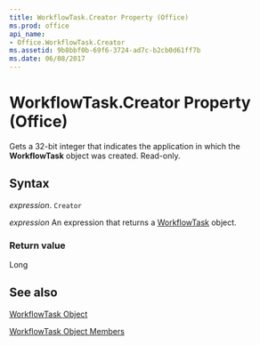 ```yaml
---
title: WorkflowTask.Creator Property (Office)
ms.prod: office
api_name:
- Office.WorkflowTask.Creator
ms.assetid: 9b8bbf0b-69f6-3724-ad7c-b2cb0d61ff7b
ms.date: 06/08/2017
---
```



# WorkflowTask.Creator Property (Office)

Gets a 32-bit integer that indicates the application in which the  **WorkflowTask** object was created. Read-only.


## Syntax

 _expression_. `Creator`

 _expression_ An expression that returns a [WorkflowTask](./Office.WorkflowTask.md) object.


### Return value

Long


## See also


[WorkflowTask Object](Office.WorkflowTask.md)



[WorkflowTask Object Members](./overview/Library-Reference/workflowtask-members-office.md)

